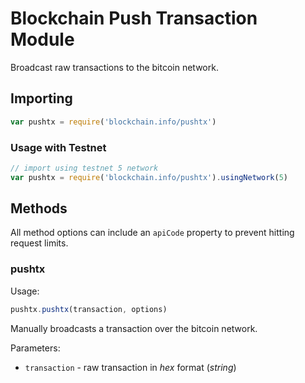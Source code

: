 # Blockchain Push Transaction Module

Broadcast raw transactions to the bitcoin network.

## Importing

```js
var pushtx = require('blockchain.info/pushtx')
```

### Usage with Testnet

```js
// import using testnet 5 network
var pushtx = require('blockchain.info/pushtx').usingNetwork(5)
```

## Methods

All method options can include an `apiCode` property to prevent hitting request limits.

### pushtx

Usage:

```js
pushtx.pushtx(transaction, options)
```

Manually broadcasts a transaction over the bitcoin network.

Parameters:

  * `transaction` - raw transaction in *hex* format (*string*)
